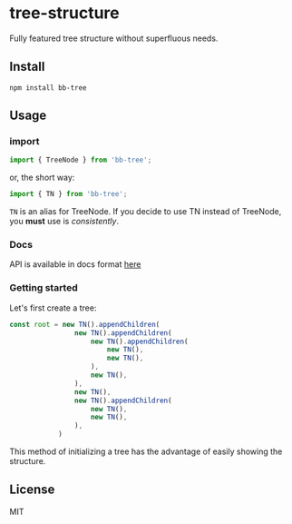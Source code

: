 # tree-structure

Fully featured tree structure without superfluous needs.

## Install

``` shell
npm install bb-tree
```

## Usage

### import

``` typescript
import { TreeNode } from 'bb-tree';
```

or, the short way:

``` typescript
import { TN } from 'bb-tree';
```

`TN` is an alias for TreeNode. If you decide to use TN instead of TreeNode, you **must** use is *consistently*.

### Docs

API is available in docs format [here](https://marr11317.github.io/bb-tree/)

### Getting started

Let's first create a tree:

```typescript
const root = new TN().appendChildren(
                new TN().appendChildren(
                    new TN().appendChildren(
                        new TN(),
                        new TN(),
                    ),
                    new TN(),
                ),
                new TN(),
                new TN().appendChildren(
                    new TN(),
                    new TN(),
                ),
            )
```

This method of initializing a tree has the advantage of easily showing the structure.



## License

MIT
